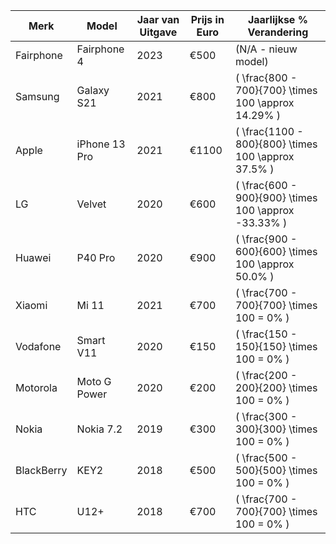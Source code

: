 | Merk      | Model          | Jaar van Uitgave | Prijs in Euro | Jaarlijkse \% Verandering |
|-----------|----------------|-------------------|---------------|-----------------------------|
| Fairphone | Fairphone 4    | 2023              | €500          | (N/A - nieuw model)         |
| Samsung   | Galaxy S21     | 2021              | €800          | \( \frac{800 - 700}{700} \times 100 \approx 14.29\% \)   |
| Apple     | iPhone 13 Pro  | 2021              | €1100         | \( \frac{1100 - 800}{800} \times 100 \approx 37.5\% \)   |
| LG        | Velvet         | 2020              | €600          | \( \frac{600 - 900}{900} \times 100 \approx -33.33\% \)   |
| Huawei    | P40 Pro        | 2020              | €900          | \( \frac{900 - 600}{600} \times 100 \approx 50.0\% \)   |
| Xiaomi    | Mi 11           | 2021              | €700          | \( \frac{700 - 700}{700} \times 100 = 0\% \)   |
| Vodafone  | Smart V11       | 2020              | €150          | \( \frac{150 - 150}{150} \times 100 = 0\% \)   |
| Motorola  | Moto G Power    | 2020              | €200          | \( \frac{200 - 200}{200} \times 100 = 0\% \)   |
| Nokia     | Nokia 7.2       | 2019              | €300          | \( \frac{300 - 300}{300} \times 100 = 0\% \)   |
| BlackBerry| KEY2            | 2018              | €500          | \( \frac{500 - 500}{500} \times 100 = 0\% \)   |
| HTC       | U12+            | 2018              | €700          | \( \frac{700 - 700}{700} \times 100 = 0\% \)   |
